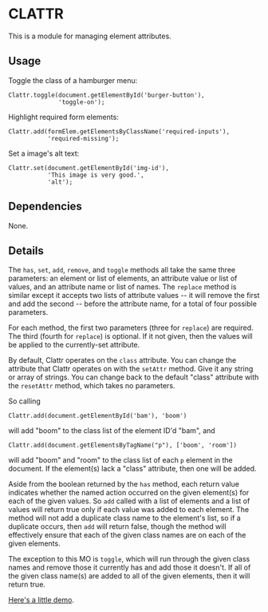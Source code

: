 # CLATTR

This is a module for managing element attributes.


## Usage

Toggle the class of a hamburger menu:
```
Clattr.toggle(document.getElementById('burger-button'),
              'toggle-on');
```

Highlight required form elements:
```
Clattr.add(formElem.getElementsByClassName('required-inputs'),
           'required-missing');
```

Set a image's alt text:
```
Clattr.set(document.getElementById('img-id'),
           'This image is very good.',
           'alt');
```


## Dependencies

None.


## Details

The `has`, `set`, `add`, `remove`, and `toggle` methods all take
the same three parameters: an element or list of elements, an
attribute value or list of values, and an attribute name or list
of names. The `replace` method is similar except it accepts two
lists of attribute values -- it will remove the first and add the
second -- before the attribute name, for a total of four possible
parameters.

For each method, the first two parameters (three for `replace`)
are required. The third (fourth for `replace`) is optional. If it
not given, then the values will be applied to the currently-set
attribute.

By default, Clattr operates on the `class` attribute. You can
change the attribute that Clattr operates on with the `setAttr`
method. Give it any string or array of strings. You can change
back to the default "class" attribute with the `resetAttr`
method, which takes no parameters.

So calling
```
Clattr.add(document.getElementById('bam'), 'boom')
```

will add "boom" to the class list of the element ID'd "bam", and
```
Clattr.add(document.getElementsByTagName("p"), ['boom', 'room'])
```

will add "boom" and "room" to the class list of each `p` element
in the document. If the element(s) lack a "class" attribute, then
one will be added.

Aside from the boolean returned by the `has` method, each return
value indicates whether the named action occurred on the given
element(s) for each of the given values. So `add` called with a
list of elements and a list of values will return true only if
each value was added to each element. The method will not add a
duplicate class name to the element's list, so if a duplicate
occurs, then `add` will return false, though the method will
effectively ensure that each of the given class names are on each
of the given elements.

The exception to this MO is `toggle`, which will run through the
given class names and remove those it currently has and add those
it doesn't. If all of the given class name(s) are added to all of
the given elements, then it will return true.

[Here's a little demo](http://richardmavis.info/misc/clattr/test.html).
